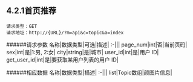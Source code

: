 ## 4.2.1首页推荐
	请求类型：GET	请求地址：http://{URL}/?m=api&c=topic&a=index
         
######请求参数
名称|数据类型|可选|描述|
:-|||
page_num|int|否|当前页码|
sex|int|是|1:男, 2:女|
city|string|是|城市|
user_id|int|是|用户 ID|
get_user_id|int|是|要获取某用户列表的用户 ID|

######相应数据
名称|数据类型|描述|
:-|||
list|Topic数组|颜图片信息|